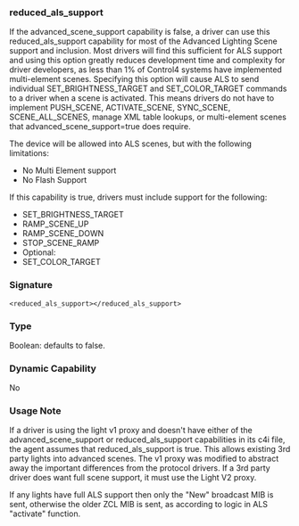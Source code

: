 ### reduced\_als\_support

If the advanced\_scene\_support capability is false, a driver can use this reduced\_als\_support capability for most of the Advanced Lighting Scene support and inclusion. Most drivers will find this sufficient for ALS support and using this option greatly reduces development time and complexity for driver developers, as less than 1% of Control4 systems have implemented multi-element scenes. Specifying this option will cause ALS to send individual SET\_BRIGHTNESS\_TARGET and SET\_COLOR\_TARGET commands to a driver when a scene is activated. This means drivers do not have to implement PUSH\_SCENE, ACTIVATE\_SCENE, SYNC\_SCENE, SCENE\_ALL\_SCENES, manage XML table lookups, or multi-element scenes that advanced\_scene\_support=true does require.

The device will be allowed into ALS scenes, but with the following limitations:

- No Multi Element support
- No Flash Support

If this capability is true, drivers must include support for the following:

- SET\_BRIGHTNESS\_TARGET
- RAMP\_SCENE\_UP
- RAMP\_SCENE\_DOWN
- STOP\_SCENE\_RAMP
- Optional:
- SET\_COLOR\_TARGET


### Signature

`<reduced_als_support></reduced_als_support>`


### Type

Boolean: defaults to false.

### Dynamic Capability

No


### Usage Note

If a driver is using the light v1 proxy and doesn't have either of the advanced\_scene\_support or reduced\_als\_support capabilities in its c4i file, the agent assumes that reduced\_als\_support is true. This allows existing 3rd party lights into advanced scenes. The v1 proxy was modified to abstract away the important differences from the protocol drivers. If a 3rd party driver does want full scene support, it must use the Light V2 proxy.

If any lights have full ALS support then only the "New" broadcast MIB is sent, otherwise the older ZCL MIB is sent, as according to logic in ALS "activate" function.